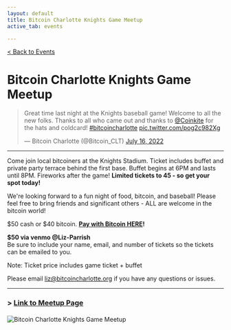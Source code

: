 ```yaml
---
layout: default
title: Bitcoin Charlotte Knights Game Meetup
active_tab: events

---
```


[< Back to Events](/events)

# Bitcoin Charlotte Knights Game Meetup

<blockquote class="twitter-tweet"><p lang="en" dir="ltr">Great time last night at the Knights baseball game! Welcome to all the new folks. Thanks to all who came out and thanks to <a href="https://twitter.com/Coinkite?ref_src=twsrc%5Etfw">@Coinkite</a> for the hats and coldcard! <a href="https://twitter.com/hashtag/bitcoincharlotte?src=hash&amp;ref_src=twsrc%5Etfw">#bitcoincharlotte</a> <a href="https://t.co/pog2c982Xg">pic.twitter.com/pog2c982Xg</a></p>&mdash; Bitcoin Charlotte (@Bitcoin_CLT) <a href="https://twitter.com/Bitcoin_CLT/status/1548287318108254209?ref_src=twsrc%5Etfw">July 16, 2022</a></blockquote> <script async src="https://platform.twitter.com/widgets.js" charset="utf-8"></script> 

---

Come join local bitcoiners at the Knights Stadium. Ticket includes buffet and private party terrace behind the first base. Buffet begins at 6PM and lasts until 8PM. Fireworks after the game! **Limited tickets to 45 - so get your spot today!**

We're looking forward to a fun night of food, bitcoin, and baseball! Please feel free to bring friends and significant others - ALL are welcome in the bitcoin world!

$50 cash or $40 bitcoin. **[Pay with Bitcoin HERE](https://checkout.opennode.com/p/8e945734-6289-4dbb-a9f2-c089dbbf6e3a)!**

**$50 via venmo @Liz-Parrish**<br>
Be sure to include your name, email, and number of tickets so the tickets can be emailed to you.

Note: Ticket price includes game ticket + buffet

Please email [liz@bitcoincharlotte.org](mailto:liz@bitcoincharlotte.org) if you have any questions or issues.


---

### > [Link to Meetup Page](https://www.meetup.com/BitcoinCharlotte/events/285417454/)

<article style="margin:20px 0 50px">
<div class="row justify-content-center">
    <div class="col">
        <img src="/assets/img/posts/InstagramKnights2022.jpg" alt="Bitcoin Charlotte Knights Game Meetup" title="Bitcoin Charlotte Knights Game Meetup"/>
    </div>
</div>
</article>